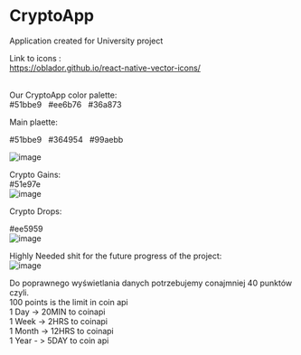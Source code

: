 # CryptoApp
Application created for University project


Link to icons : <br/>
https://oblador.github.io/react-native-vector-icons/ <br/> <br/>

Our CryptoApp color palette: <br/>
#51bbe9 &nbsp; #ee6b76 &nbsp; #36a873 <br/>

Main plaette: <br/>

#51bbe9 &nbsp; #364954 &nbsp; #99aebb <br/>




![image](https://user-images.githubusercontent.com/73942404/158159812-05862ae5-995f-468f-8444-1c53429861bc.png)

Crypto Gains: <br/>
 #51e97e <br/>
![image](https://user-images.githubusercontent.com/73942404/158159549-119ff916-6f9b-4439-a3a8-ec3a87cf72bc.png)

Crypto Drops: <br/>

#ee5959 </br>
![image](https://user-images.githubusercontent.com/73942404/158159653-f4e30062-62e4-4c07-9f50-6ff1a278964c.png)

Highly Needed shit for the future progress of the project: </br>
![image](https://user-images.githubusercontent.com/73942404/158675749-b77c00ab-2e6f-4854-8e0c-87549f104012.png)

Do poprawnego wyświetlania danych potrzebujemy conajmniej 40 punktów czyli.<br/>
100 points is the limit in coin api<br/>
1 Day -> 20MIN to coinapi<br/>
1 Week -> 2HRS to coinapi<br/>
1 Month -> 12HRS to coinapi<br/>
1 Year - > 5DAY to coin api<br/>



